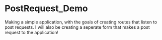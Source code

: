 # PostRequest_Demo
Making a simple application, with the goals of creating routes that listen to post requests. I will also be creating a seperate form that makes a post request to the application!
